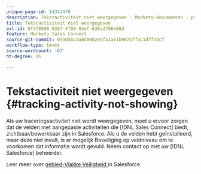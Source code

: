```yaml
---
unique-page-id: 14352478
description: Tekstactiviteit niet weergegeven - Marketo-documenten - productdocumentatie
title: Tekstactiviteit niet weergegeven
exl-id: 8f3f6506-9367-4f08-84ef-636adf06e00d
feature: Marketo Sales Connect
source-git-commit: 09a656c3a0d0002edfa1a61b987bff4c1dff33cf
workflow-type: tm+mt
source-wordcount: '67'
ht-degree: 0%

---
```


# Tekstactiviteit niet weergegeven {#tracking-activity-not-showing}

Als uw traceringsactiviteit niet wordt weergegeven, moet u ervoor zorgen dat de velden met aangepaste activiteiten die [!DNL  Sales Connect] biedt, zichtbaar/bewerkbaar zijn in Salesforce. Als u de velden hebt geïnstalleerd, maar deze niet invult, is er mogelijk Beveiliging op veldniveau om te voorkomen dat informatie wordt gevuld. Neem contact op met uw [!DNL  Salesforce] beheerder.

Leer meer over [ gebied-Vlakke Veiligheid ](https://help.salesforce.com/articleView?id=admin_fls.htm&type=5) in Salesforce.
